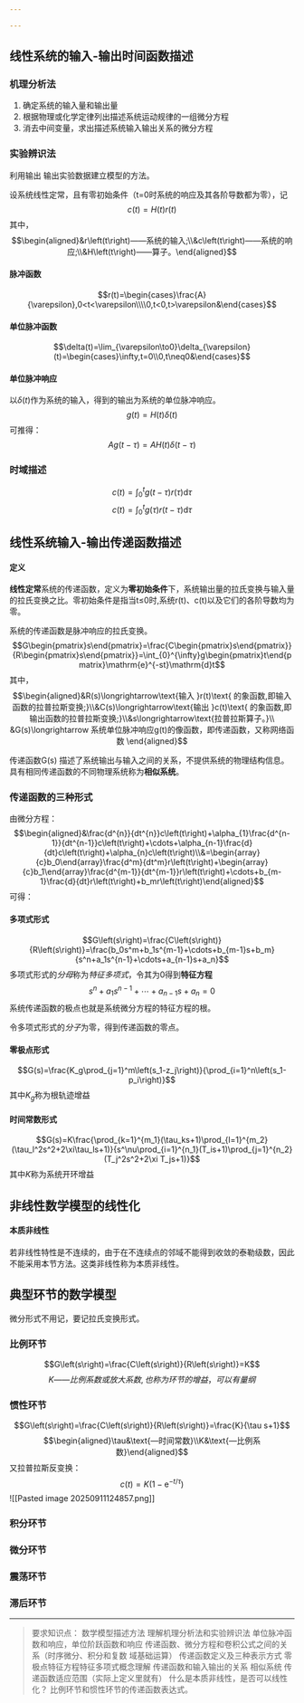 ```yaml
---

---
```

## 线性系统的输入-输出时间函数描述
### 机理分析法
1. 确定系统的输入量和输出量
2. 根据物理或化学定律列出描述系统运动规律的一组微分方程
3. 消去中间变量，求出描述系统输入输出关系的微分方程
### 实验辨识法
利用输出 输出实验数据建立模型的方法。

设系统线性定常，且有零初始条件（t=0时系统的响应及其各阶导数都为零），记
$$c\left(t\right)=H\left(t\right)r\left(t\right)$$
其中，$$\begin{aligned}&r\left(t\right)——系统的输入;\\&c\left(t\right)——系统的响应;\\&H\left(t\right)——算子。\end{aligned}$$
#### 脉冲函数
$$r(t)=\begin{cases}\frac{A}{\varepsilon},0<t<\varepsilon\\\\0,t<0,t>\varepsilon&\end{cases}$$
#### 单位脉冲函数
$$\delta(t)=\lim_{\varepsilon\to0}\delta_{\varepsilon}(t)=\begin{cases}\infty,t=0\\0,t\neq0&\end{cases}$$
#### 单位脉冲响应
以$\delta(t)$作为系统的输入，得到的输出为系统的单位脉冲响应。
$$g(t)=H(t)\delta(t)$$
可推得：
$$Ag(t-\tau)=AH(t)\delta(t-\tau)$$
### 时域描述
$$c(t)=\int_{0}^{t}g(t-\tau)r(\tau)\mathrm{d}\tau$$
$$c\left(t\right)=\int_{0}^{t}g\left(\tau\right)r\left(t-\tau\right)\mathrm{d}\tau$$
## 线性系统输入-输出传递函数描述
#### 定义
**线性定常**系统的传递函数，定义为**零初始条件**下，系统输出量的拉氏变换与输入量的拉氏变换之比。零初始条件是指当t≤0时,系统r(t)、c(t)以及它们的各阶导数均为零。

系统的传递函数是脉冲响应的拉氏变换。
$$G\begin{pmatrix}s\end{pmatrix}=\frac{C\begin{pmatrix}s\end{pmatrix}}{R\begin{pmatrix}s\end{pmatrix}}=\int_{0}^{\infty}g\begin{pmatrix}t\end{pmatrix}\mathrm{e}^{-st}\mathrm{d}t$$
其中，
$$\begin{aligned}&R(s)\longrightarrow\text{输入 }r(t)\text{ 的象函数,即输入函数的拉普拉斯变换;}\\&C(s)\longrightarrow\text{输出 }c(t)\text{ 的象函数,即输出函数的拉普拉斯变换;}\\&s\longrightarrow\text{拉普拉斯算子。}\\
&G(s)\longrightarrow 系统单位脉冲响应g(t)的像函数，即传递函数，又称网络函数
\end{aligned}$$

传递函数G(s) 描述了系统输出与输入之间的关系，不提供系统的物理结构信息。具有相同传递函数的不同物理系统称为**相似系统**。
### 传递函数的三种形式
由微分方程：
$$\begin{aligned}&\frac{d^{n}}{dt^{n}}c\left(t\right)+\alpha_{1}\frac{d^{n-1}}{dt^{n-1}}c\left(t\right)+\cdots+\alpha_{n-1}\frac{d}{dt}c\left(t\right)+\alpha_{n}c\left(t\right)\\&=\begin{array}{c}b_0\end{array}\frac{d^m}{dt^m}r\left(t\right)+\begin{array}{c}b_1\end{array}\frac{d^{m-1}}{dt^{m-1}}r\left(t\right)+\cdots+b_{m-1}\frac{d}{dt}r\left(t\right)+b_mr\left(t\right)\end{aligned}$$
可得：
#### 多项式形式
$$G\left(s\right)=\frac{C\left(s\right)}{R\left(s\right)}=\frac{b_0s^m+b_1s^{m-1}+\cdots+b_{m-1}s+b_m}{s^n+a_1s^{n-1}+\cdots+a_{n-1}s+a_n}$$
多项式形式的*分母*称为*特征多项式*，令其为0得到**特征方程**
$$s^n+a_1s^{n-1}+\cdots+a_{n-1}s+a_n=0$$
系统传递函数的极点也就是系统微分方程的特征方程的根。

令多项式形式的*分子*为零，得到传递函数的零点。
#### 零极点形式
$$G(s)=\frac{K_g\prod_{j=1}^m\left(s_1-z_j\right)}{\prod_{i=1}^n\left(s_1-p_i\right)}$$
其中$K_{g}$称为根轨迹增益
#### 时间常数形式
$$G(s)=K\frac{\prod_{k=1}^{m_1}(\tau_ks+1)\prod_{l=1}^{m_2}(\tau_l^2s^2+2\xi\tau_ls+1)}{s^\nu\prod_{i=1}^{n_1}(T_is+1)\prod_{j=1}^{n_2}(T_j^2s^2+2\xi T_js+1)}$$
其中$K$称为系统开环增益
## 非线性数学模型的线性化
#### 本质非线性
若非线性特性是不连续的，由于在不连续点的邻域不能得到收敛的泰勒级数，因此不能采用本节方法。这类非线性称为本质非线性。
## 典型环节的数学模型
微分形式不用记，要记拉氏变换形式。
### 比例环节
$$G\left(s\right)=\frac{C\left(s\right)}{R\left(s\right)}=K$$
$$K——比例系数或放大系数,也称为环节的增益，可以有量纲$$
### 惯性环节
$$G\left(s\right)=\frac{C\left(s\right)}{R\left(s\right)}=\frac{K}{\tau s+1}$$
$$\begin{aligned}\tau&\text{—时间常数}\\K&\text{—比例系数}\end{aligned}$$
又拉普拉斯反变换：
$$c(t)=K(1-\mathrm{e}^{-t/\tau})$$
![[Pasted image 20250911124857.png]]
### 积分环节

### 微分环节

### 震荡环节

### 滞后环节


---
> 要求知识点：
数学模型描述方法
理解机理分析法和实验辨识法
单位脉冲函数和响应，单位阶跃函数和响应
传递函数、微分方程和卷积公式之间的关系（时序微分、积分和复数
域基础运算）
传递函数定义及三种表示方式
零极点特征方程特征多项式概念理解
传递函数和输入输出的关系
相似系统
传递函数适应范围（实际上定义里就有）
什么是本质非线性，是否可以线性化？
比例环节和惯性环节的传递函数表达式。